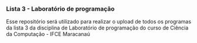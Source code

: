 ### Lista 3 - Laboratório de programação 

Esse repositório será utilizado para realizar o upload de todos os programas da lista 3 da disciplina de Laboratório de programação do curso de Ciência da Computação - IFCE Maracanaú
